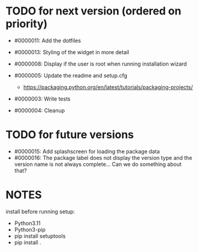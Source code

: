 






# TODO for next version (ordered on priority)

- #0000011: Add the dotfiles

- #0000013: Styling of the widget in more detail
- #0000008: Display if the user is root when running installation wizard
- #0000005: Update the readme and setup.cfg
  - https://packaging.python.org/en/latest/tutorials/packaging-projects/
- #0000003: Write tests
- #0000004: Cleanup

# TODO for future versions

- #0000015: Add splashscreen for loading the package data 
- #0000016: The package label does not display the version type and the version name is not always complete... Can we do something about that? 




# NOTES

install before running setup:
- Python3.11
- Python3-pip
- pip install setuptools
- pip install .

